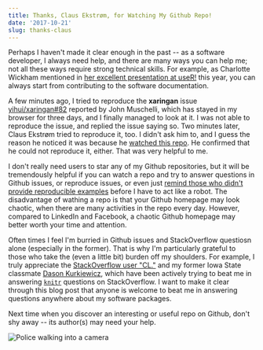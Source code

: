 ```yaml
---
title: Thanks, Claus Ekstrøm, for Watching My Github Repo!
date: '2017-10-21'
slug: thanks-claus
---
```


Perhaps I haven't made it clear enough in the past -- as a software developer, I always need help, and there are many ways you can help me; not all these ways require strong technical skills. For example, as Charlotte Wickham mentioned in [her excellent presentation at useR!](http://cwick.co.nz/talks/collab-code-user17/) this year, you can always start from contributing to the software documentation.

A few minutes ago, I tried to reproduce the **xaringan** issue [yihui/xaringan#82](https://github.com/yihui/xaringan/issues/82) reported by John Muschelli, which has stayed in my browser for three days, and I finally managed to look at it. I was not able to reproduce the issue, and replied the issue saying so. Two minutes later, Claus Ekstrøm tried to reproduce it, too. I didn't ask him to, and I guess the reason he noticed it was because he [watched this repo](https://github.com/yihui/xaringan/watchers). He confirmed that he could not reproduce it, either. That was very helpful to me.

I don't really need users to star any of my Github repositories, but it will be tremendously helpful if you can watch a repo and try to answer questions in Github issues, or reproduce issues, or even just [remind those who didn't provide reproducible examples](/en/2017/10/501st-reminder/) before I have to act like a robot. The disadvantage of wathing a repo is that your Github homepage may look chaotic, when there are many activities in the repo every day. However, compared to LinkedIn and Facebook, a chaotic Github homepage may better worth your time and attention.

Often times I feel I'm burried in Github issues and StackOverflow questiosn alone (especially in the former). That is why I'm particularly grateful to those who take the (even a little bit) burden off my shoulders. For example, I truly appreciate the [StackOverflow user "CL."](https://stackoverflow.com/users/2706569/cl) and my former Iowa State classmate [Dason Kurkiewicz](https://stackoverflow.com/users/1003565/dason), which have been actively trying to beat me in answering [`knitr`](https://stackoverflow.com/tags/knitr/topusers) questions on StackOverflow. I want to make it clear through this blog post that anyone is welcome to beat me in answering questions anywhere about my software packages.

Next time when you discover an interesting or useful repo on Github, don't shy away -- its author(s) may need your help.

![Police walking into a camera](https://slides.yihui.name/gif/police-hide.gif)
